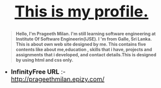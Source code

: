 <h1 style="text-align: center; font-size: 50px"><u>This is my profile.</u></h1>

> #### Hello, I'm Prageeth Milan. I'm still learning software engineering at Institute Of Software Engineerin(IJSE). I 'm from Galle, Sri Lanka. This is about own web site designed by me. This contains five contents like about me,education , skills that i have, projects and assignments that i developed, and contact details.This is designed by using html and css only.


<ul>
<li style="font-size: 20px"><b>InfinityFree URL</b> :- <a href="http://prageethmilan.epizy.com/" target="_blank">http://prageethmilan.epizy.com/</a></li>
</ul>
